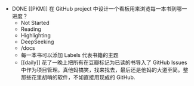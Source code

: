 - DONE [[PKM]] 在 GitHub project 中设计一个看板用来浏览每一本书到哪一进度？
	- Not Started
	- Reading
	- Highlighting
	- DeepSeeking
	- /docs
	- 每一本书可以添加 Labels 代表书籍的主题
	- [[daily]] 花了一晚上把所有在豆瓣标记为已读的书导入了 GitHub Issues 中作为项目管理。真他妈搞笑，找来找去，最后还是他妈的大道至简。整那些花里胡哨的软件，不如直接用现成的 GitHub.